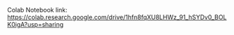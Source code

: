 Colab Notebook link: https://colab.research.google.com/drive/1hfn8fqXU8LHWz_91_hSYDv0_BOLK0igA?usp=sharing


